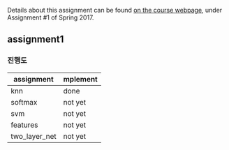 Details about this assignment can be found [on the course webpage](http://cs231n.github.io/), under Assignment #1 of Spring 2017.

assignment1
--------------------------------------------------

### 진행도

|assignment|mplement|
|----------|----------|
|knn|done|
|softmax|not yet|
|svm|not yet|
|features|not yet|
|two_layer_net|not yet|
